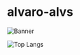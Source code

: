 # alvaro-alvs
![Banner](https://kphlyejmohszzhqnexpf.supabase.co/storage/v1/object/sign/oxx-assets/banner_techstack.jpg?token=eyJhbGciOiJIUzI1NiIsInR5cCI6IkpXVCJ9.eyJ1cmwiOiJveHgtYXNzZXRzL2Jhbm5lcl90ZWNoc3RhY2suanBnIiwiaWF0IjoxNzIzODY3NTU5LCJleHAiOjE3NTU0MDM1NTl9.Ro061jeHRkVsHpZWiOaYZSKJpqZncW0rJQ6qgpvPQ28&t=2024-08-17T03%3A52%3A39.812Z)

![Top Langs](https://github-readme-stats.vercel.app/api/top-langs/?username=alvaro-alves-oxx&hide=javascript,css,scss,html&theme=tokyonight)
